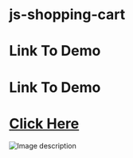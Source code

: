 # js-shopping-cart
# Link To Demo
# Link To Demo
# [Click Here](https://escowear.herokuapp.com/)
![Image description](https://mir-s3-cdn-cf.behance.net/project_modules/fs/b5f24a96339111.5eac0000956e4.jpg)
